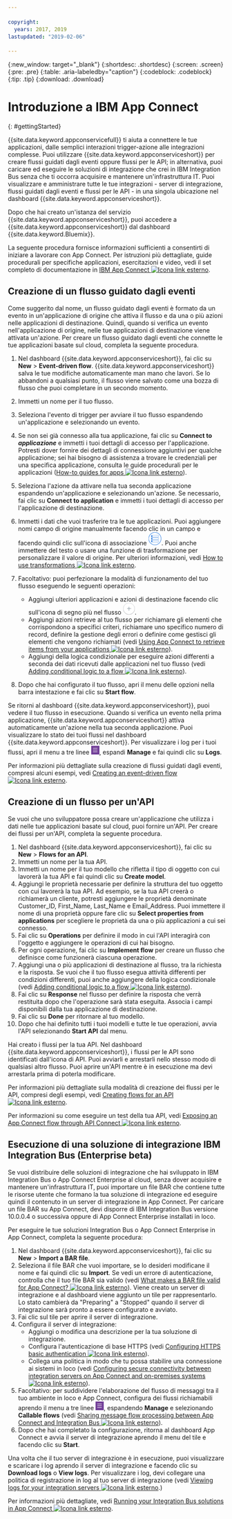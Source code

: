 ```yaml
---

copyright:
  years: 2017, 2019
lastupdated: "2019-02-06"

---
```


{:new_window: target="_blank"}
{:shortdesc: .shortdesc}
{:screen: .screen}
{:pre: .pre}
{:table: .aria-labeledby="caption"}
{:codeblock: .codeblock}
{:tip: .tip} 
{:download: .download}


# Introduzione a IBM App Connect
{: #gettingStarted}

{{site.data.keyword.appconservicefull}} ti aiuta a connettere le tue applicazioni, dalle semplici interazioni trigger-azione alle integrazioni complesse. Puoi utilizzare {{site.data.keyword.appconserviceshort}} per creare flussi guidati dagli eventi oppure flussi per le API; in alternativa, puoi caricare ed eseguire le soluzioni di integrazione che crei in IBM Integration Bus senza che ti occorra acquisire e mantenere un'infrastruttura IT. Puoi visualizzare e amministrare tutte le tue integrazioni - server di integrazione, flussi guidati dagli eventi e flussi per le API - in una singola ubicazione nel dashboard {{site.data.keyword.appconserviceshort}}. 

Dopo che hai creato un'istanza del servizio {{site.data.keyword.appconserviceshort}}, puoi accedere a {{site.data.keyword.appconserviceshort}} dal dashboard {{site.data.keyword.Bluemix}}.

La seguente procedura fornisce informazioni sufficienti a consentirti di iniziare a lavorare con App Connect.  Per istruzioni più dettagliate, guide procedurali per specifiche applicazioni, esercitazioni e video, vedi il set completo di documentazione in [IBM App Connect ![Icona link esterno](../../icons/launch-glyph.svg "Icona link esterno")](https://developer.ibm.com/integration/docs/app-connect/).

## Creazione di un flusso guidato dagli eventi

Come suggerito dal nome, un flusso guidato dagli eventi è formato da un evento in un'applicazione di origine che attiva il flusso e da una o più azioni nelle applicazioni di destinazione. Quindi, quando si verifica un evento nell'applicazione di origine, nelle tue applicazioni di destinazione viene attivata un'azione. Per creare un flusso guidato dagli eventi che connette le tue applicazioni basate sul cloud, completa la seguente procedura.
1.  Nel dashboard {{site.data.keyword.appconserviceshort}}, fai clic su **New** > **Event-driven flow**.
    {{site.data.keyword.appconserviceshort}} salva le tue modifiche automaticamente man mano che lavori. Se lo abbandoni a qualsiasi punto, il flusso viene salvato come una bozza di flusso che puoi completare in un secondo momento.
1.  Immetti un nome per il tuo flusso.
1.  Seleziona l'evento di trigger per avviare il tuo flusso espandendo un'applicazione e selezionando un evento.
1.  Se non sei già connesso alla tua applicazione, fai clic su **Connect to _applicazione_** e immetti i tuoi dettagli di accesso per l'applicazione.
    Potresti dover fornire dei dettagli di connessione aggiuntivi per qualche applicazione; sei hai bisogno di assistenza a trovare le credenziali per una specifica applicazione, consulta le guide procedurali per le applicazioni ([How-to guides for apps ![Icona link esterno](../../icons/launch-glyph.svg "Icona link esterno")](https://developer.ibm.com/integration/docs/app-connect/how-to-guides-for-apps/)).
1.  Seleziona l'azione da attivare nella tua seconda applicazione espandendo un'applicazione e selezionando un'azione.
    Se necessario, fai clic su **Connect to application** e immetti i tuoi dettagli di accesso per l'applicazione di destinazione.
1. Immetti i dati che vuoi trasferire tra le tue applicazioni.
    Puoi aggiungere nomi campo di origine manualmente facendo clic in un campo e facendo quindi clic sull'icona di associazione ![Icona di associazione](/images/MappingIcon.jpg). Puoi anche immettere del testo o usare una funzione di trasformazione per personalizzare il valore di origine. Per ulteriori informazioni, vedi [How to use transformations ![Icona link esterno](../../icons/launch-glyph.svg "Icona link esterno")](https://developer.ibm.com/integration/docs/app-connect/faq/#faq_transforms).
1. Facoltativo: puoi perfezionare la modalità di funzionamento del tuo flusso eseguendo le seguenti operazioni:
    * Aggiungi ulteriori applicazioni e azioni di destinazione facendo clic sull'icona di segno più nel flusso ![Icona di aggiunta di un'applicazione](/images/AddApp.jpg).
    * Aggiungi azioni retrieve al tuo flusso per richiamare gli elementi che corrispondono a specifici criteri, richiamare uno specifico numero di record, definire la gestione degli errori o definire come gestisci gli elementi che vengono richiamati (vedi [Using App Connect to retrieve items from your applications ![Icona link esterno](../../icons/launch-glyph.svg "Icona link esterno")](https://developer.ibm.com/integration/docs/app-connect/tutorials-for-ibm-app-connect/using-ibm-app-connect-retrieve-items-applications/)).
    * Aggiungi della logica condizionale per eseguire azioni differenti a seconda dei dati ricevuti dalle applicazioni nel tuo flusso (vedi [Adding conditional logic to a flow ![Icona link esterno](../../icons/launch-glyph.svg "Icona link esterno")](https://developer.ibm.com/integration/docs/app-connect/tutorials-for-ibm-app-connect/adding-conditional-logic-flow/)).

1. Dopo che hai configurato il tuo flusso, apri il menu delle opzioni nella barra intestazione e fai clic su **Start flow**.

Se ritorni al dashboard {{site.data.keyword.appconserviceshort}}, puoi vedere il tuo flusso in esecuzione. Quando si verifica un evento nella prima applicazione, {{site.data.keyword.appconserviceshort}} attiva automaticamente un'azione nella tua seconda applicazione. Puoi visualizzare lo stato dei tuoi flussi nel dashboard {{site.data.keyword.appconserviceshort}}. Per visualizzare i log per i tuoi flussi, apri il menu a tre linee ![Icona di menu a tre linee](/images/HamburgerMenuSm.jpg), espandi **Manage** e fai quindi clic su **Logs**.

Per informazioni più dettagliate sulla creazione di flussi guidati dagli eventi, compresi alcuni esempi, vedi [Creating an event-driven flow ![Icona link esterno](../../icons/launch-glyph.svg "Icona link esterno")](https://developer.ibm.com/integration/docs/app-connect/tutorials-for-ibm-app-connect/creating-event-driven-flow/).

## Creazione di un flusso per un'API

Se vuoi che uno sviluppatore possa creare un'applicazione che utilizza i dati nelle tue applicazioni basate sul cloud, puoi fornire un'API. Per creare dei flussi per un'API, completa la seguente procedura.
1. Nel dashboard {{site.data.keyword.appconserviceshort}}, fai clic su **New** > **Flows for an API**.
1. Immetti un nome per la tua API.
1. Immetti un nome per il tuo modello che rifletta il tipo di oggetto con cui lavorerà la tua API e fai quindi clic su **Create model**.
1. Aggiungi le proprietà necessarie per definire la struttura del tuo oggetto con cui lavorerà la tua API.
    Ad esempio, se la tua API creerà o richiamerà un cliente, potresti aggiungere le proprietà denominate Customer_ID, First_Name, Last_Name e Email_Address. Puoi immettere il nome di una proprietà oppure fare clic su **Select properties from applications** per scegliere le proprietà da una o più applicazioni a cui sei connesso.
1. Fai clic su **Operations** per definire il modo in cui l'API interagirà con l'oggetto e aggiungere le operazioni di cui hai bisogno. 
1. Per ogni operazione, fai clic su **Implement flow** per creare un flusso che definisce come funzionerà ciascuna operazione. 
1. Aggiungi una o più applicazioni di destinazione al flusso, tra la richiesta e la risposta.
    Se vuoi che il tuo flusso esegua attività differenti per condizioni differenti, puoi anche aggiungere della logica condizionale (vedi [Adding conditional logic to a flow ![Icona link esterno](../../icons/launch-glyph.svg "Icona link esterno")](https://developer.ibm.com/integration/docs/app-connect/tutorials-for-ibm-app-connect/adding-conditional-logic-flow/)).
1. Fai clic su **Response** nel flusso per definire la risposta che verrà restituita dopo che l'operazione sarà stata eseguita. Associa i campi disponibili dalla tua applicazione di destinazione. 
1. Fai clic su **Done** per ritornare al tuo modello.
1. Dopo che hai definito tutti i tuoi modelli e tutte le tue operazioni, avvia l'API selezionando **Start API** dal menu. 

Hai creato i flussi per la tua API. Nel dashboard {{site.data.keyword.appconserviceshort}}, i flussi per le API sono identificati dall'icona di API. Puoi avviarli e arrestarli nello stesso modo di qualsiasi altro flusso. Puoi aprire un'API mentre è in esecuzione ma devi arrestarla prima di poterla modificare.

Per informazioni più dettagliate sulla modalità di creazione dei flussi per le API, compresi degli esempi, vedi [Creating flows for an API  ![Icona link esterno](../../icons/launch-glyph.svg "Icona link esterno")](https://developer.ibm.com/integration/docs/app-connect/tutorials-for-ibm-app-connect/creating-flows-api/).

Per informazioni su come eseguire un test della tua API, vedi [Exposing an App Connect flow through API Connect ![Icona link esterno](../../icons/launch-glyph.svg "Icona link esterno")](https://developer.ibm.com/integration/blog/2017/08/29/exposing-app-connect-flow-api-connect/).


## Esecuzione di una soluzione di integrazione IBM Integration Bus (Enterprise beta)

Se vuoi distribuire delle soluzioni di integrazione che hai sviluppato in IBM Integration Bus o App Connect Enterprise al cloud, senza dover acquisire e mantenere un'infrastruttura IT, puoi importare un file BAR che contiene tutte le risorse utente che formano la tua soluzione di integrazione ed eseguire quindi il contenuto in un server di integrazione in App Connect. Per caricare un file BAR su App Connect, devi disporre di IBM Integration Bus versione 10.0.0.4 o successiva oppure di App Connect Enterprise installati in loco.

Per eseguire le tue soluzioni Integration Bus o App Connect Enterprise in App Connect, completa la seguente procedura:
1. Nel dashboard {{site.data.keyword.appconserviceshort}}, fai clic su **New** > **Import a BAR file**.
1. Seleziona il file BAR che vuoi importare, se lo desideri modificane il nome e fai quindi clic su **Import**.
    Se vedi un errore di autenticazione, controlla che il tuo file BAR sia valido (vedi [What makes a BAR file valid for App Connect? ![Icona link esterno](../../icons/launch-glyph.svg "Icona link esterno")](https://developer.ibm.com/integration/docs/app-connect/tutorials-for-ibm-app-connect/running-your-ibm-integration-bus-solutions-in-ibm-app-connect-enterprise-beta-plan/what-makes-a-bar-file-valid-for-app-connect-app-connect-enterprise-beta)).
    Viene creato un server di integrazione e al dashboard viene aggiunto un tile per rappresentarlo. Lo stato cambierà da "Preparing" a "Stopped" quando il server di integrazione sarà pronto a essere configurato e avviato. 
1. Fai clic sul tile per aprire il server di integrazione.
1. Configura il server di integrazione:
    * Aggiungi o modifica una descrizione per la tua soluzione di integrazione.
    * Configura l'autenticazione di base HTTPS (vedi [Configuring HTTPS basic authentication ![Icona link esterno](../../icons/launch-glyph.svg "Icona link esterno")](https://developer.ibm.com/integration/docs/app-connect/tutorials-for-ibm-app-connect/running-your-ibm-integration-bus-solutions-in-ibm-app-connect-enterprise-beta-plan/configuring-https-basic-authentication-app-connect-enterprise-beta)).
    * Collega una politica in modo che tu possa stabilire una connessione ai sistemi in loco (vedi [Configuring secure connectivity between integration servers on App Connect and on-premises systems ![Icona link esterno](../../icons/launch-glyph.svg "Icona link esterno")](https://developer.ibm.com/integration/docs/app-connect/tutorials-for-ibm-app-connect/running-your-ibm-integration-bus-solutions-in-ibm-app-connect-enterprise-beta-plan/configuring-secure-connectivity-between-integration-servers-on-app-connect-and-on-premises-systems-app-connect-enterprise-beta)).
1. Facoltativo: per suddividere l'elaborazione del flusso di messaggi tra il tuo ambiente in loco e App Connect, configura dei flussi richiamabili aprendo il menu a tre linee ![Icona di menu a tre linee](/images/HamburgerMenuSm.jpg), espandendo **Manage** e selezionando **Callable flows** (vedi [Sharing message flow processing between App Connect and Integration Bus ![Icona link esterno](../../icons/launch-glyph.svg "Icona link esterno")](https://developer.ibm.com/integration/docs/app-connect/tutorials-for-ibm-app-connect/running-your-ibm-integration-bus-solutions-in-ibm-app-connect-enterprise-beta-plan/sharing-message-flow-processing-between-app-connect-and-integration-bus-app-connect-enterprise-beta)).
1. Dopo che hai completato la configurazione, ritorna al dashboard App Connect e avvia il server di integrazione aprendo il menu del tile e facendo clic su **Start**.

Una volta che il tuo server di integrazione è in esecuzione, puoi visualizzare e scaricare i log aprendo il server di integrazione e facendo clic su **Download logs** o **View logs**. Per visualizzare i log, devi collegare una politica di registrazione in log al tuo server di integrazione (vedi [Viewing logs for your integration servers ![Icona link esterno](../../icons/launch-glyph.svg "Icona link esterno")](https://developer.ibm.com/integration/docs/app-connect/tutorials-for-ibm-app-connect/running-your-ibm-integration-bus-solutions-in-ibm-app-connect-enterprise-beta-plan/viewing-logs-for-your-integration-servers-in-app-connect-enterprise-beta).)

Per informazioni più dettagliate, vedi [Running your Integration Bus solutions in App Connect ![Icona link esterno](../../icons/launch-glyph.svg "Icona link esterno")](https://developer.ibm.com/integration/docs/app-connect/tutorials-for-ibm-app-connect/running-your-ibm-integration-bus-solutions-in-ibm-app-connect-enterprise-beta-plan).

